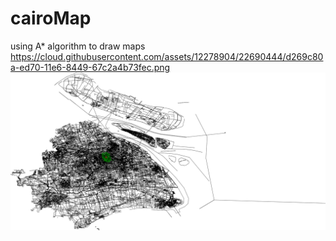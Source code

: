 # cairoMap
using A* algorithm to draw maps
https://cloud.githubusercontent.com/assets/12278904/22690444/d269c80a-ed70-11e6-8449-67c2a4b73fec.png
![Alt text](/results/shanghai.png?raw=true "Shanghai")

